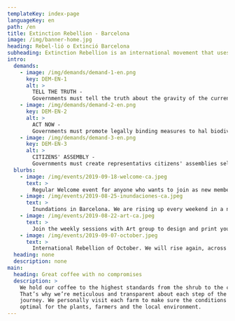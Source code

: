 ```yaml
---
templateKey: index-page
languageKey: en
path: /en
title: Extinction Rebellion - Barcelona
image: /img/banner-home.jpg
heading: Rebel·lió o Extinció Barcelona
subheading: Extinction Rebellion is an international movement that uses non-violent civil disobedience in an attempt to halt mass extinction and minimise the risk of social collapse.
intro:
  demands:
    - image: /img/demands/demand-1-en.png
      key: DEM-EN-1
      alt: >
        TELL THE TRUTH - 
        Governments must tell the truth about the gravity of the current climate emergency, revert inconsistent policies and work with the media and other institutions to communicate the urgency for change.
    - image: /img/demands/demand-2-en.png
      key: DEM-EN-2
      alt: >
        ACT NOW - 
        Governments must promote legally binding measures to hal biodiversity loss and to reduce greenhouse gas emissions to net zero by 2025.
    - image: /img/demands/demand-3-en.png
      key: DEM-EN-3
      alt: >
        CITIZENS' ASSEMBLY - 
        Governments must create representativs citizens' assemblies selected by sortion and advised by experts to lead governments' decisions on climate and ecological justice.
  blurbs:
    - image: /img/events/2019-09-18-welcome-ca.jpeg
      text: >
        Regular Welcome event for anyone who wants to join as new member. Become a rebel.
    - image: /img/events/2019-08-25-inundaciones-ca.jpeg
      text: >
        Inundations in Barcelona. We are rising up every weekend in a new location of the city.
    - image: /img/events/2019-08-22-art-ca.jpeg
      text: >
        Join the weekly sessions with Art group to design and print your own signs, t-shirt and more.
    - image: /img/events/2019-09-07-october.jpeg
      text: >
        International Rebellion of October. We will rise again, across cities, countries and continents. Come with us to Madrid.
  heading: none
  description: none
main:
  heading: Great coffee with no compromises
  description: >
    We hold our coffee to the highest standards from the shrub to the cup.
    That’s why we’re meticulous and transparent about each step of the coffee’s
    journey. We personally visit each farm to make sure the conditions are
    optimal for the plants, farmers and the local environment.
---
```

